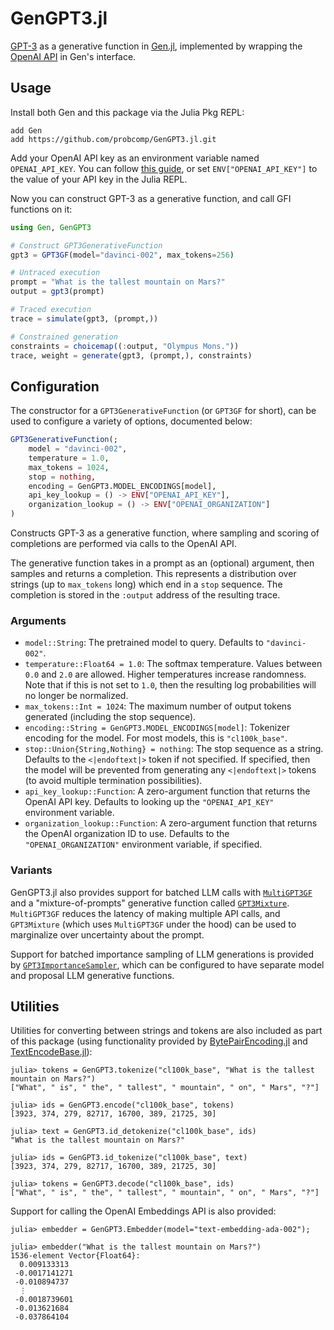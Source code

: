 # GenGPT3.jl

[GPT-3](https://en.wikipedia.org/wiki/GPT-3) as a generative function in [Gen.jl](https://www.gen.dev/), implemented by wrapping the [OpenAI API](https://openai.com/api/) in Gen's interface.

## Usage

Install both Gen and this package via the Julia Pkg REPL:

```
add Gen
add https://github.com/probcomp/GenGPT3.jl.git
```

Add your OpenAI API key as an environment variable named `OPENAI_API_KEY`. You can follow [this guide](https://help.openai.com/en/articles/5112595-best-practices-for-api-key-safety), or set `ENV["OPENAI_API_KEY"]` to the value of your API key in the Julia REPL.

Now you can construct GPT-3 as a generative function, and call GFI functions on it:

```julia
using Gen, GenGPT3

# Construct GPT3GenerativeFunction
gpt3 = GPT3GF(model="davinci-002", max_tokens=256)

# Untraced execution 
prompt = "What is the tallest mountain on Mars?"
output = gpt3(prompt)

# Traced execution
trace = simulate(gpt3, (prompt,))

# Constrained generation
constraints = choicemap((:output, "Olympus Mons."))
trace, weight = generate(gpt3, (prompt,), constraints)
```

## Configuration

The constructor for a `GPT3GenerativeFunction` (or `GPT3GF` for short), can be used to configure a variety of options, documented below:

```julia
GPT3GenerativeFunction(;
    model = "davinci-002",
    temperature = 1.0,
    max_tokens = 1024,
    stop = nothing,
    encoding = GenGPT3.MODEL_ENCODINGS[model],
    api_key_lookup = () -> ENV["OPENAI_API_KEY"],
    organization_lookup = () -> ENV["OPENAI_ORGANIZATION"]
)
```

Constructs GPT-3 as a generative function, where sampling and scoring of completions are performed via calls to the OpenAI API.

The generative function takes in a prompt as an (optional) argument, then samples and returns a completion. This represents a distribution over strings (up to `max_tokens` long) which end in a `stop` sequence. The completion is stored in the `:output` address of the resulting trace.

### Arguments
- `model::String`:
    The pretrained model to query. Defaults to `"davinci-002"`.
- `temperature::Float64 = 1.0`:
    The softmax temperature. Values between `0.0` and `2.0` are allowed.
    Higher temperatures increase randomness. Note that if this is not set
    to `1.0`, then the resulting log probabilities will no longer be normalized.
- `max_tokens::Int = 1024`:
    The maximum number of output tokens generated (including the stop sequence).
- `encoding::String = GenGPT3.MODEL_ENCODINGS[model]`:
    Tokenizer encoding for the model. For most models, this is `"cl100k_base"`.
- `stop::Union{String,Nothing} = nothing`:
    The stop sequence as a string. Defaults to the `<|endoftext|>` token if not
    specified. If specified, then the model will be prevented from generating
    any `<|endoftext|>` tokens (to avoid multiple termination possibilities).
- `api_key_lookup::Function`:
    A zero-argument function that returns the OpenAI API key. Defaults to
    looking up the `"OPENAI_API_KEY"` environment variable.
- `organization_lookup::Function`:
    A zero-argument function that returns the OpenAI organization ID to use.
    Defaults to the `"OPENAI_ORGANIZATION"` environment variable, if specified.

### Variants

GenGPT3.jl also provides support for batched LLM calls with [`MultiGPT3GF`](src/multi_fn.jl) and a "mixture-of-prompts" generative function called [`GPT3Mixture`](src/mixture.jl). `MultiGPT3GF` reduces the latency of making multiple API calls, and `GPT3Mixture` (which uses `MultiGPT3GF` under the hood) can be used to marginalize over uncertainty about the prompt.

Support for batched importance sampling of LLM generations is provided by [`GPT3ImportanceSampler`](src/importance.jl), which can be configured to have 
separate model and proposal LLM generative functions.

## Utilities

Utilities for converting between strings and tokens are also included as part of this package (using functionality provided by [BytePairEncoding.jl](https://github.com/chengchingwen/BytePairEncoding.jl) and [TextEncodeBase.jl](https://github.com/chengchingwen/TextEncodeBase.jl)):

```julia-repl
julia> tokens = GenGPT3.tokenize("cl100k_base", "What is the tallest mountain on Mars?")
["What", " is", " the", " tallest", " mountain", " on", " Mars", "?"]

julia> ids = GenGPT3.encode("cl100k_base", tokens)
[3923, 374, 279, 82717, 16700, 389, 21725, 30]

julia> text = GenGPT3.id_detokenize("cl100k_base", ids)
"What is the tallest mountain on Mars?"

julia> ids = GenGPT3.id_tokenize("cl100k_base", text)
[3923, 374, 279, 82717, 16700, 389, 21725, 30]

julia> tokens = GenGPT3.decode("cl100k_base", ids)
["What", " is", " the", " tallest", " mountain", " on", " Mars", "?"]
```

Support for calling the OpenAI Embeddings API is also provided:

```julia-repl
julia> embedder = GenGPT3.Embedder(model="text-embedding-ada-002");

julia> embedder("What is the tallest mountain on Mars?")
1536-element Vector{Float64}:
  0.009133313
 -0.0017141271
 -0.010894737
  ⋮
 -0.0018739601
 -0.013621684
 -0.037864104
```
